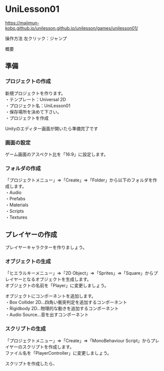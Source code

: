 # UniLesson01

https://majimun-kobo.github.io/unilesson.github.io/unilesson/games/unilesson01/

操作方法
左クリック：ジャンプ

概要


## 準備
### プロジェクトの作成
新規プロジェクトを作ります。  
・テンプレート：Universal 2D  
・プロジェクト名：UniLesson01  
・保存場所を決めて下さい。  
・プロジェクトを作成  

Unityのエディター画面が開いたら準備完了です  

### 画面の設定  
ゲーム画面のアスペクト比を「16:9」に設定します。  

### フォルダの作成
「プロジェクトメニュー」⇒「Create」⇒「Folder」から以下のフォルダを作成します。  
・Audio  
・Prefabs  
・Materials  
・Scripts  
・Textures  

## プレイヤーの作成
プレイヤーキャラクターを作りましょう。  

### オブジェクトの生成
「ヒエラルキーメニュー」⇒「2D Object」⇒「Sprites」⇒「Square」からプレイヤーとなるオブジェクトを生成します。  
オブジェクトの名前を「Player」に変更しましょう。  

オブジェクトにコンポーネントを追加します。  
・Box Collider 2D...四角い衝突判定を追加するコンポーネント  
・Rigidbody 2D...物理的な動きを追加するコンポーネント  
・Audio Source...音を出すコンポーネント  

### スクリプトの生成
「プロジェクトメニュー」⇒「Create」⇒「MonoBehaviour Script」からプレイヤーのスクリプトを作成します。  
ファイル名を「PlayerController」に変更しましょう。  

スクリプトを作成したら、

